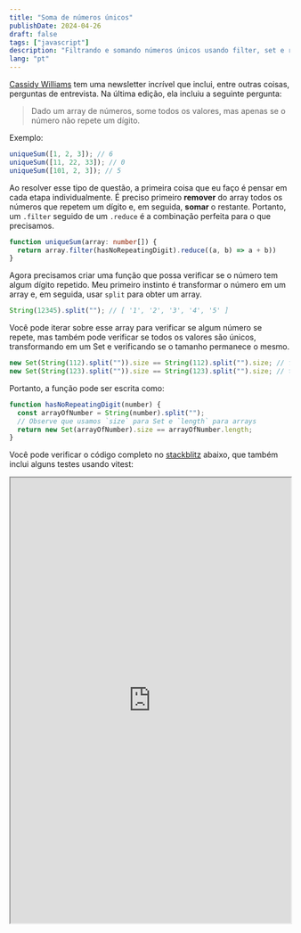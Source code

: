 ```yaml
---
title: "Soma de números únicos"
publishDate: 2024-04-26
draft: false
tags: ["javascript"]
description: "Filtrando e somando números únicos usando filter, set e reduce"
lang: "pt"
---
```


[Cassidy Williams](https://cassidoo.co/) tem uma newsletter incrível que inclui, entre outras coisas, perguntas de entrevista. Na última edição, ela incluiu a seguinte pergunta:

> Dado um array de números, some todos os valores, mas apenas se o número não repete um dígito.

Exemplo:

```ts
uniqueSum([1, 2, 3]); // 6
uniqueSum([11, 22, 33]); // 0
uniqueSum([101, 2, 3]); // 5
```

Ao resolver esse tipo de questão, a primeira coisa que eu faço é pensar em cada etapa individualmente. É preciso primeiro **remover** do array todos os números que repetem um dígito e, em seguida, **somar** o restante. Portanto, um `.filter` seguido de um `.reduce` é a combinação perfeita para o que precisamos.

```ts
function uniqueSum(array: number[]) {
  return array.filter(hasNoRepeatingDigit).reduce((a, b) => a + b))
}
```

Agora precisamos criar uma função que possa verificar se o número tem algum dígito repetido. Meu primeiro instinto é transformar o número em um array e, em seguida, usar `split` para obter um array.

```ts
String(12345).split(""); // [ '1', '2', '3', '4', '5' ]
```

Você pode iterar sobre esse array para verificar se algum número se repete, mas também pode verificar se todos os valores são únicos, transformando em um Set e verificando se o tamanho permanece o mesmo.

```ts
new Set(String(112).split("")).size == String(112).split("").size; // false
new Set(String(123).split("")).size == String(123).split("").size; // true
```

Portanto, a função pode ser escrita como:

```ts
function hasNoRepeatingDigit(number) {
  const arrayOfNumber = String(number).split("");
  // Observe que usamos `size` para Set e `length` para arrays
  return new Set(arrayOfNumber).size == arrayOfNumber.length;
}
```

Você pode verificar o código completo no [stackblitz](https://stackblitz.com/edit/stackblitz-starters-y3zwbb?file=index.ts) abaixo, que também inclui alguns testes usando vitest:

<div class="stackblitz">
  <iframe src="https://stackblitz.com/edit/stackblitz-starters-y3zwbb?embed=1&file=index.ts&view=editor" width="100%" height="800px">
  </iframe>
</div>
